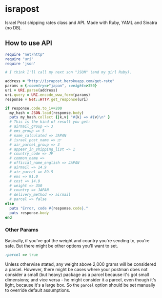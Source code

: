 israpost
========

Israel Post shipping rates class and API. Made with Ruby, YAML and Sinatra (no DB).

## How to use API

```ruby
require "net/http"
require "uri"
require 'json'

# I think I'll call my next son "JSON" (and my girl Ruby).

address = "http://israpost.herokuapp.com/get-rate"
params = {:country=>"japan", :weight=>350}
uri = URI.parse(address)
uri.query = URI.encode_www_form(params)
response = Net::HTTP.get_response(uri)

if response.code.to_i==200
  my_hash = JSON.load(response.body)
  puts my_hash.collect {|k,v| "#{k} => #{v}\n" }
  # This is the kind of result you get:
  # airmail_group => 3
  # ems_group => 5
  # name_calculated => JAPAN
  # israel_post_name => יפן 
  # air_parcel_group => 3
  # appear_in_shipping_list => 1
  # country_code => JP
  # common_name => 
  # official_name_english => JAPAN
  # airmail => 14.9
  # air_parcel => 89.5
  # ems => 91.0
  # cost => 14.9
  # weight => 350
  # country => JAPAN
  # delivery_method => airmail
  # parcel => false
else
  puts "Error, code #{response.code}."
  puts response.body
end
```

### Other Params

Basically, if you've got the weight and country you're sending to, you're safe. But there might be other options you'll want to set.

```ruby
:parcel => true
```

Unless otherwise stated, any weight above 2,000 grams will be considered a parcel. However, there might be cases where your postman does not consider a small (but heavy) package as a parcel because it's got small dimensions; and vice versa - he might consider it a parcel, even though it's light, because it's a large box. So the ```parcel``` option should be set manually to override default assumptions.

